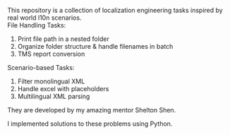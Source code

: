 This repository is a collection of localization engineering tasks inspired by real world l10n scenarios.  
File Handling Tasks:
1. Print file path in a nested folder
2. Organize folder structure & handle filenames in batch
3. TMS report conversion

Scenario-based Tasks:
1. Filter monolingual XML
2. Handle excel with placeholders
3. Multilingual XML parsing

They are developed by my amazing mentor Shelton Shen.  

I implemented solutions to these problems using Python.
